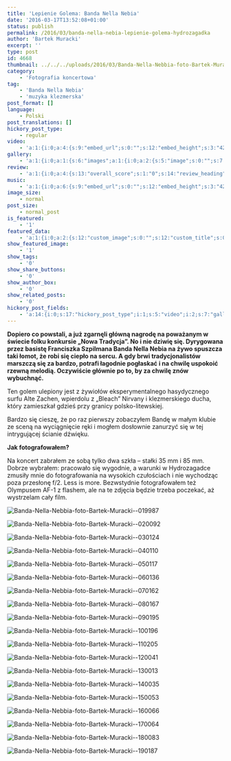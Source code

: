 ```yaml
---
title: 'Lepienie Golema: Banda Nella Nebia'
date: '2016-03-17T13:52:08+01:00'
status: publish
permalink: /2016/03/banda-nella-nebia-lepienie-golema-hydrozagadka
author: 'Bartek Muracki'
excerpt: ''
type: post
id: 4668
thumbnail: ../../../uploads/2016/03/Banda-Nella-Nebbia-foto-Bartek-Muracki-060136.jpg
category:
    - 'Fotografia koncertowa'
tag:
    - 'Banda Nella Nebia'
    - 'muzyka klezmerska'
post_format: []
language:
    - Polski
post_translations: []
hickory_post_type:
    - regular
video:
    - 'a:1:{i:0;a:4:{s:9:"embed_url";s:0:"";s:12:"embed_height";s:3:"420";s:15:"self_hosted_url";s:0:"";s:18:"self_hosted_height";s:3:"420";}}'
gallery:
    - 'a:1:{i:0;a:1:{s:6:"images";a:1:{i:0;a:2:{s:5:"image";s:0:"";s:7:"caption";s:0:"";}}}}'
review:
    - 'a:1:{i:0;a:4:{s:13:"overall_score";s:1:"0";s:14:"review_heading";s:0:"";s:12:"summary_text";s:0:"";s:8:"criteria";a:1:{i:0;a:2:{s:4:"name";s:0:"";s:5:"score";s:1:"0";}}}}'
music:
    - 'a:1:{i:0;a:6:{s:9:"embed_url";s:0:"";s:12:"embed_height";s:3:"420";s:16:"soundcloud_embed";s:0:"";s:33:"soundcloud_include_featured_image";s:1:"0";s:13:"spotify_embed";s:0:"";s:30:"spotify_include_featured_image";s:1:"0";}}'
image_size:
    - normal
post_size:
    - normal_post
is_featured:
    - '1'
featured_data:
    - 'a:1:{i:0;a:2:{s:12:"custom_image";s:0:"";s:12:"custom_title";s:0:"";}}'
show_featured_image:
    - '1'
show_tags:
    - '0'
show_share_buttons:
    - '0'
show_author_box:
    - '0'
show_related_posts:
    - '0'
hickory_post_fields:
    - 'a:14:{i:0;s:17:"hickory_post_type";i:1;s:5:"video";i:2;s:7:"gallery";i:3;s:6:"review";i:4;s:5:"music";i:5;s:10:"image_size";i:6;s:9:"post_size";i:7;s:11:"is_featured";i:8;s:13:"featured_data";i:9;s:19:"show_featured_image";i:10;s:9:"show_tags";i:11;s:18:"show_share_buttons";i:12;s:15:"show_author_box";i:13;s:18:"show_related_posts";}'
---
```

**Dopiero co powstali, a już zgarnęli główną nagrodę na poważanym w świecie folku konkursie „Nowa Tradycja”. No i nie dziwię się. Dyrygowana przez basistę Franciszka Szpilmana Banda Nella Nebia na żywo spuszcza taki łomot, że robi się ciepło na sercu. A gdy brwi tradycjonalistów marszczą się za bardzo, potrafi łagodnie pogłaskać i na chwilę uspokoić rzewną melodią. Oczywiście głównie po to, by za chwilę znów wybuchnąć.**

Ten golem ulepiony jest z żywiołów eksperymentalnego hasydycznego surfu Alte Zachen, wpierdolu z „Bleach” Nirvany i klezmerskiego ducha, który zamieszkał gdzieś przy granicy polsko-litewskiej.

Bardzo się cieszę, że po raz pierwszy zobaczyłem Bandę w małym klubie ze sceną na wyciągnięcie ręki i mogłem dosłownie zanurzyć się w tej intrygującej ścianie dźwięku.

**Jak fotografowałem?**

Na koncert zabrałem ze sobą tylko dwa szkła – stałki 35 mm i 85 mm. Dobrze wybrałem: pracowało się wygodnie, a warunki w Hydrozagadce zmusiły mnie do fotografowania na wysokich czułościach i nie wychodząc poza przesłonę f/2. Less is more. Bezwstydnie fotografowałem też Olympusem AF-1 z flashem, ale na te zdjęcia będzie trzeba poczekać, aż wystrzelam cały film.

![Banda-Nella-Nebbia-foto-Bartek-Muracki--019987](http://music.bartekmuracki.com/wp-content/uploads/2016/03/Banda-Nella-Nebbia-foto-Bartek-Muracki-019987.jpg)

![Banda-Nella-Nebbia-foto-Bartek-Muracki--020092](http://music.bartekmuracki.com/wp-content/uploads/2016/03/Banda-Nella-Nebbia-foto-Bartek-Muracki-020092-684x1024.jpg)

![Banda-Nella-Nebbia-foto-Bartek-Muracki--030124](http://music.bartekmuracki.com/wp-content/uploads/2016/03/Banda-Nella-Nebbia-foto-Bartek-Muracki-030124.jpg)

![Banda-Nella-Nebbia-foto-Bartek-Muracki--040110](http://music.bartekmuracki.com/wp-content/uploads/2016/03/Banda-Nella-Nebbia-foto-Bartek-Muracki-040110-684x1024.jpg)

![Banda-Nella-Nebbia-foto-Bartek-Muracki--050117](http://music.bartekmuracki.com/wp-content/uploads/2016/03/Banda-Nella-Nebbia-foto-Bartek-Muracki-050117-684x1024.jpg)

![Banda-Nella-Nebbia-foto-Bartek-Muracki--060136](http://music.bartekmuracki.com/wp-content/uploads/2016/03/Banda-Nella-Nebbia-foto-Bartek-Muracki-060136.jpg)

![Banda-Nella-Nebbia-foto-Bartek-Muracki--070162](http://music.bartekmuracki.com/wp-content/uploads/2016/03/Banda-Nella-Nebbia-foto-Bartek-Muracki-070162-684x1024.jpg)

![Banda-Nella-Nebbia-foto-Bartek-Muracki--080167](http://music.bartekmuracki.com/wp-content/uploads/2016/03/Banda-Nella-Nebbia-foto-Bartek-Muracki-080167.jpg)

![Banda-Nella-Nebbia-foto-Bartek-Muracki--090195](http://music.bartekmuracki.com/wp-content/uploads/2016/03/Banda-Nella-Nebbia-foto-Bartek-Muracki-090195.jpg)

![Banda-Nella-Nebbia-foto-Bartek-Muracki--100196](http://music.bartekmuracki.com/wp-content/uploads/2016/03/Banda-Nella-Nebbia-foto-Bartek-Muracki-100196-684x1024.jpg)

![Banda-Nella-Nebbia-foto-Bartek-Muracki--110205](http://music.bartekmuracki.com/wp-content/uploads/2016/03/Banda-Nella-Nebbia-foto-Bartek-Muracki-110205.jpg)

![Banda-Nella-Nebbia-foto-Bartek-Muracki--120041](http://music.bartekmuracki.com/wp-content/uploads/2016/03/Banda-Nella-Nebbia-foto-Bartek-Muracki-120041.jpg)

![Banda-Nella-Nebbia-foto-Bartek-Muracki--130013](http://music.bartekmuracki.com/wp-content/uploads/2016/03/Banda-Nella-Nebbia-foto-Bartek-Muracki-130013.jpg)

![Banda-Nella-Nebbia-foto-Bartek-Muracki--140035](http://music.bartekmuracki.com/wp-content/uploads/2016/03/Banda-Nella-Nebbia-foto-Bartek-Muracki-140035.jpg)

![Banda-Nella-Nebbia-foto-Bartek-Muracki--150053](http://music.bartekmuracki.com/wp-content/uploads/2016/03/Banda-Nella-Nebbia-foto-Bartek-Muracki-150053.jpg)

![Banda-Nella-Nebbia-foto-Bartek-Muracki--160066](http://music.bartekmuracki.com/wp-content/uploads/2016/03/Banda-Nella-Nebbia-foto-Bartek-Muracki-160066-684x1024.jpg)

![Banda-Nella-Nebbia-foto-Bartek-Muracki--170064](http://music.bartekmuracki.com/wp-content/uploads/2016/03/Banda-Nella-Nebbia-foto-Bartek-Muracki-170064.jpg)

![Banda-Nella-Nebbia-foto-Bartek-Muracki--180083](http://music.bartekmuracki.com/wp-content/uploads/2016/03/Banda-Nella-Nebbia-foto-Bartek-Muracki-180083.jpg)

![Banda-Nella-Nebbia-foto-Bartek-Muracki--190187](http://music.bartekmuracki.com/wp-content/uploads/2016/03/Banda-Nella-Nebbia-foto-Bartek-Muracki-190187.jpg)